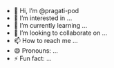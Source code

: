 - 👋 Hi, I’m @pragati-pod
- 👀 I’m interested in ...
- 🌱 I’m currently learning ...
- 💞️ I’m looking to collaborate on ...
- 📫 How to reach me ...
- 😄 Pronouns: ...
- ⚡ Fun fact: ...

<!---
pragati-pod/pragati-pod is a ✨ special ✨ repository because its `README.md` (this file) appears on your GitHub profile.
You can click the Preview link to take a look at your changes.
--->
